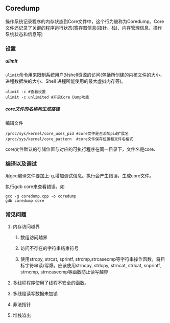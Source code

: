 ## Coredump

操作系统记录程序的内存状态到Core文件中，这个行为被称为Coredump。Core文件还记录了关键的程序运行状态(寄存器信息(指针、栈)、内存管理信息、操作系统状态和信息等)

### 设置

##### ulimit

`ulimit`命令用来限制系统用户对shell资源的访问(包括所创建的内核文件的大小、进程数据块的大小、Shell 进程所能使用的最大虚拟内存等)。

```shell
ulimit -c #查看设置
ulimit -c unlimited #开启Core Dump功能
```

##### core文件的名称和生成路径

编辑文件

```shell
/proc/sys/kernel/core_uses_pid #core文件是否添加pid扩展名
/proc/sys/kernel/core_pattern  #core文件保存位置和文件名格式
```

core文件默认的存储位置与对应的可执行程序在同一目录下，文件名是core.

### 编译以及调试

用gcc编译文件要加上-g,增加调试信息。执行会产生错误，生成core文件。

执行gdb <program> core来查看错误，如

```shell
gcc -g coredump.cpp -o coredump
gdb coredump core
```

### 常见问题

1. 内存访问越界
   
   1. 数组访问越界
   
   2. 访问不存在的字符串结束符号
   
   3. 使用strcpy, strcat, sprintf, strcmp,strcasecmp等字符串操作函数，将目标字符串读/写爆。应该使用strncpy, strlcpy, strncat, strlcat, snprintf, strncmp, strncasecmp等函数防止读写越界

2. 多线程程序使用了线程不安全的函数。

3. 多线程读写数据未加锁

4. 非法指针

5. 堆栈溢出